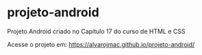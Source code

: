# projeto-android
Projeto Android criado no Capítulo 17 do curso de HTML e CSS

Acesse o projeto em: https://alvarojmac.github.io/projeto-android/
